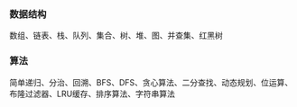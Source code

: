 ### 数据结构

数组、链表、栈、队列、集合、树、堆、图、并查集、红黑树



### 算法

简单递归、分治、回溯、BFS、DFS、贪心算法、二分查找、动态规划、位运算、布隆过滤器、LRU缓存、排序算法、字符串算法